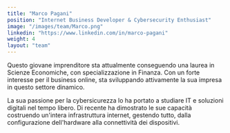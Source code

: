 ```yaml
---
title: "Marco Pagani"
position: "Internet Business Developer & Cybersecurity Enthusiast"
image: "/images/team/Marco.png"  
linkedin: "https://www.linkedin.com/in/marco-pagani" 
weight: 4  
layout: "team"
---
```

Questo giovane imprenditore sta attualmente conseguendo una laurea in Scienze Economiche, con specializzazione in Finanza. Con un forte interesse per il business online, sta sviluppando attivamente la sua impresa in questo settore dinamico.

La sua passione per la cybersicurezza lo ha portato a studiare IT e soluzioni digitali nel tempo libero. Di recente ha dimostrato le sue capacità costruendo un'intera infrastruttura internet, gestendo tutto, dalla configurazione dell'hardware alla connettività dei dispositivi.